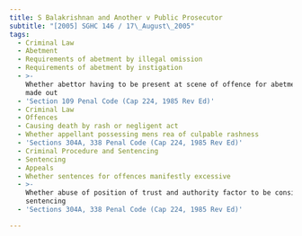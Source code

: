 ```yaml
---
title: S Balakrishnan and Another v Public Prosecutor
subtitle: "[2005] SGHC 146 / 17\_August\_2005"
tags:
  - Criminal Law
  - Abetment
  - Requirements of abetment by illegal omission
  - Requirements of abetment by instigation
  - >-
    Whether abettor having to be present at scene of offence for abetment to be
    made out
  - 'Section 109 Penal Code (Cap 224, 1985 Rev Ed)'
  - Criminal Law
  - Offences
  - Causing death by rash or negligent act
  - Whether appellant possessing mens rea of culpable rashness
  - 'Sections 304A, 338 Penal Code (Cap 224, 1985 Rev Ed)'
  - Criminal Procedure and Sentencing
  - Sentencing
  - Appeals
  - Whether sentences for offences manifestly excessive
  - >-
    Whether abuse of position of trust and authority factor to be considered in
    sentencing
  - 'Sections 304A, 338 Penal Code (Cap 224, 1985 Rev Ed)'

---
```


